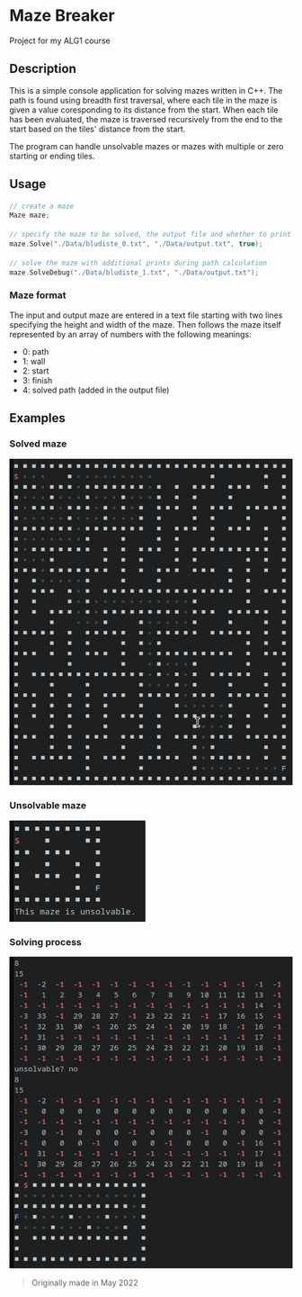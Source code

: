 # Maze Breaker

Project for my ALG1 course

## Description

This is a simple console application for solving mazes written in C++. The path is found using breadth first traversal, where each tile in the maze is given a value coresponding to its distance from the start. When each tile has been evaluated, the maze is traversed recursively from the end to the start based on the tiles' distance from the start.

The program can handle unsolvable mazes or mazes with multiple or zero starting or ending tiles.

## Usage

```cpp
// create a maze
Maze maze;

// specify the maze to be solved, the output file and whether to print it into the console
maze.Solve("./Data/bludiste_0.txt", "./Data/output.txt", true);

// solve the maze with additional prints during path calculation
maze.SolveDebug("./Data/bludiste_1.txt", "./Data/output.txt");
```

### Maze format

The input and output maze are entered in a text file starting with two lines specifying the height and width of the maze. Then follows the maze itself represented by an array of numbers with the following meanings:

- 0: path
- 1: wall
- 2: start
- 3: finish
- 4: solved path (added in the output file)

## Examples

### Solved maze
![solved](.readme_examples/solved_maze.png)

### Unsolvable maze
![unsolvable](.readme_examples/unsolvable_maze.png)

### Solving process
![solving_process](.readme_examples/solving_process.png)

> Originally made in May 2022